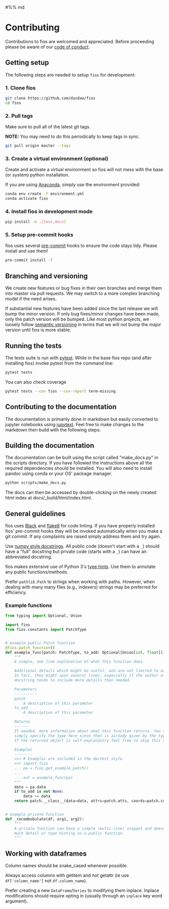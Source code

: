 #%% md

# Contributing

Contributions to fios are welcomed and appreciated. Before proceeding please be aware of our [code of conduct]().

## Getting setup

The following steps are needed to setup `fios` for development:

### 1. Clone fios

<!--pytest-codeblocks:skip-->
```bash
git clone https://github.com/dasdae/fios
cd fios
```

### 2. Pull tags

Make sure to pull all of the latest git tags.

**NOTE:** You may need to do this periodically to keep tags in sync.

<!--pytest-codeblocks:skip-->
```bash
git pull origin master --tags
```

### 3. Create a virtual environment (optional)

Create and activate a virtual environment so fios will not mess with the base (or system) python installation.

If you are using [Anaconda](https://www.anaconda.com/), simply use the environment provided:

<!--pytest-codeblocks:skip-->
```bash
conda env create -f environment.yml
conda activate fios
```

### 4. Install fios in development mode

<!--pytest-codeblocks:skip-->
```bash
pip install -e .[test,docs]
```

### 5. Setup pre-commit hooks

fios uses several [pre-commit](https://pre-commit.com/) hooks to ensure the code stays tidy. Please install and use them!

<!--pytest-codeblocks:skip-->
```bash
pre-commit install -f
```

## Branching and versioning

We create new features or bug fixes in their own branches and merge them into master via pull requests. We may switch to a more complex branching model if the need arises.

If substantial new features have been added since the last release we will bump the minor version.  If only bug fixes/minor changes have been made, only the patch version will be bumped. Like most python projects, we loosely follow [semantic versioning](https://semver.org/) in terms that we will not bump the major version until fios is more stable.


## Running the tests

The tests suite is run with [pytest](https://docs.pytest.org/en/stable/). While in the base fios repo (and after installing fios) invoke pytest from the command line:

<!--pytest-codeblocks:skip-->
```bash
pytest tests
```

You can also check coverage

<!--pytest-codeblocks:skip-->
```bash
pytest tests --cov fios --cov-report term-missing
```

## Contributing to the documentation

The documentation is primarily done in markdown but easily converted to jupyter notebooks using
[jupytext](https://github.com/mwouts/jupytext). Feel free to make changes to the markdown then
build with the following steps:

## Building the documentation

The documentation can be built using the script called "make_docs.py" in the scripts directory. If you have followed the instructions above all the required dependencies should be installed.
You will also need to install pandoc using conda or your OS' package manager.

<!--pytest-codeblocks:skip-->
```bash
python scripts/make_docs.py
```

The docs can then be accessed by double-clicking on the newly created html index at docs/_build/html/index.html.


## General guidelines


fios uses [Black](https://github.com/ambv/black) and [flake8](http://flake8.pycqa.org/en/latest/) for code linting. If you have properly installed fios' pre-commit hooks they will be invoked automatically when you make a git commit. If any complaints are raised simply address them and try again.

Use [numpy style docstrings](https://docs.scipy.org/doc/numpy/docs/howto_document.html). All public code (doesn't start with a `_`) should have a "full" docstring but private code (starts with a `_`) can have an abbreviated docstring.


fios makes extensive use of Python 3's [type hints](https://docs.python.org/3/library/typing.html). Use them to annotate any public functions/methods.


Prefer `pathlib.Path` to strings when working with paths. However, when dealing with many many files (e.g., indexers) strings may be preferred for efficiency.



### Example functions

```python
from typing import Optional, Union

import fios
from fios.constants import PatchType


# example public Patch function
@fios.patch_function()
def example_func(patch: PatchType, to_add: Optional[Union[int, float]]) -> PatchType:
    """
    A simple, one line explanation of what this function does.

    Additional details which might be useful, and are not limited to one line.
    In fact, they might span several lines, especially if the author of the
    docstring tends to include more details than needed.

    Parameters
    ----------
    patch
        A description of this parameter
    to_add
        A description of this parameter

    Returns
    -------
    If needed, more information about what this function returns. You shouldn't
    simply specify the type here since that is already given by the type annotation.
    If the returned object is self-explanatory feel free to skip this section.

    Examples
    --------
    >>> # Examples are included in the doctest style
    >>> import fios
    ... pa = fios.get_example_patch()
    ...
    ... out = example_func(pa)
    """
    data = pa.data
    if to_add is not None:
        data += data
    return patch.__class__(data=data, attrs=patch.atts, coords=patch.coords)


# example private function
def _recombobulate(df, arg1, arg2):
    """
    A private function can have a simple (multi-line) snippet and doesn't need as
    much detail or type hinting as a public function.
    """
```


## Working with dataframes

Column names should be snake_cased whenever possible.


Always access columns with getitem and not getattr (ie use `df['column_name']` not `df.column_name`).


Prefer creating a new `DataFrame`/`Series` to modifying them inplace. Inplace modifications should require opting in (usually through an `inplace` key word argument).
